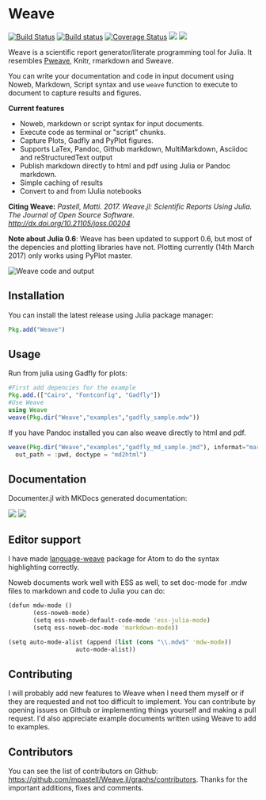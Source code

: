 # Weave

[![Build Status](https://travis-ci.org/mpastell/Weave.jl.svg?branch=master)](https://travis-ci.org/mpastell/Weave.jl)
[![Build status](https://ci.appveyor.com/api/projects/status/r97pwi9x8ard6xk6/branch/master?svg=true)](https://ci.appveyor.com/project/mpastell/weave-jl/branch/master)
[![Coverage Status](https://img.shields.io/coveralls/mpastell/Weave.jl.svg)](https://coveralls.io/r/mpastell/Weave.jl?branch=master)
[![](https://img.shields.io/badge/docs-stable-blue.svg)](https://mpastell.github.io/Weave.jl/stable)
[![](http://joss.theoj.org/papers/10.21105/joss.00204/status.svg)](http://dx.doi.org/10.21105/joss.00204)

Weave is a scientific report generator/literate programming tool
for Julia. It resembles [Pweave](http://mpastell.com/pweave), Knitr, rmarkdown
and Sweave.

You can write your documentation and code in input document using Noweb,
Markdown, Script syntax and use `weave` function to execute to document to capture results
and figures.

**Current features**

* Noweb, markdown or script syntax for input documents.
* Execute code as terminal or "script" chunks.
* Capture Plots, Gadfly and PyPlot figures.
* Supports LaTex, Pandoc, Github markdown, MultiMarkdown, Asciidoc and reStructuredText output
* Publish markdown directly to html and pdf using Julia or Pandoc markdown.
* Simple caching of results
* Convert to and from IJulia notebooks

**Citing Weave:** *Pastell, Matti. 2017. Weave.jl: Scientific Reports Using Julia. The Journal of Open Source Software. http://dx.doi.org/10.21105/joss.00204*


**Note about Julia 0.6**: Weave has been updated to support 0.6, but most of the depencies and plotting libraries have not. Plotting currently (14th March 2017) only works using PyPlot master.

![Weave code and output](http://mpastell.com/images/weave_demo.png)

## Installation

You can install the latest release using Julia package manager:

```julia
Pkg.add("Weave")
```

## Usage

Run from julia using Gadfly for plots:

```julia
#First add depencies for the example
Pkg.add.(["Cairo", "Fontconfig", "Gadfly"])
#Use Weave
using Weave
weave(Pkg.dir("Weave","examples","gadfly_sample.mdw"))
```

If you have Pandoc installed you can also weave directly to html and pdf.

```julia
weave(Pkg.dir("Weave","examples","gadfly_md_sample.jmd"), informat="markdown",
  out_path = :pwd, doctype = "md2html")
```

## Documentation

Documenter.jl with MKDocs generated documentation:

[![](https://img.shields.io/badge/docs-stable-blue.svg)](https://mpastell.github.io/Weave.jl/stable)
[![](https://img.shields.io/badge/docs-latest-blue.svg)](https://mpastell.github.io/Weave.jl/latest)

## Editor support

I have made [language-weave](https://atom.io/packages/language-weave) package
for Atom to do the syntax highlighting correctly.

Noweb documents work well with ESS as well, to set doc-mode for .mdw files to markdown
and code to Julia you can do:

```clojure
(defun mdw-mode ()
       (ess-noweb-mode)
       (setq ess-noweb-default-code-mode 'ess-julia-mode)
       (setq ess-noweb-doc-mode 'markdown-mode))

(setq auto-mode-alist (append (list (cons "\\.mdw$" 'mdw-mode))
                   auto-mode-alist))
```


## Contributing

I will probably add new features to Weave when I need them myself or if they are requested and not too difficult to implement. You can contribute by opening issues on Github or implementing things yourself and making a pull request. I'd also appreciate example documents written using Weave to add to examples.

## Contributors

You can see the list of contributors on Github: https://github.com/mpastell/Weave.jl/graphs/contributors. Thanks for the important additions, fixes and comments.
